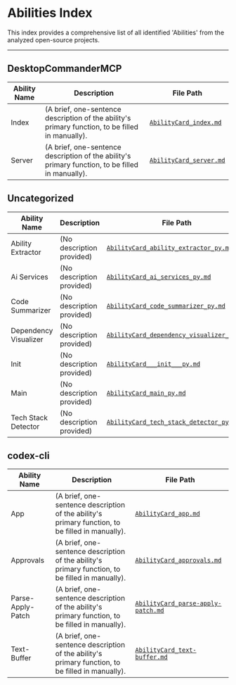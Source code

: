 # Abilities Index

This index provides a comprehensive list of all identified 'Abilities' from the analyzed open-source projects.

---

## DesktopCommanderMCP

| Ability Name | Description | File Path |
|--------------|-------------|-----------|
| Index | (A brief, one-sentence description of the ability's primary function, to be filled in manually). | [`AbilityCard_index.md`](output\ability_cards\AbilityCard_index.md) |
| Server | (A brief, one-sentence description of the ability's primary function, to be filled in manually). | [`AbilityCard_server.md`](output\ability_cards\AbilityCard_server.md) |

## Uncategorized

| Ability Name | Description | File Path |
|--------------|-------------|-----------|
| Ability Extractor | (No description provided) | [`AbilityCard_ability_extractor_py.md`](output\ability_cards\AbilityCard_ability_extractor_py.md) |
| Ai Services | (No description provided) | [`AbilityCard_ai_services_py.md`](output\ability_cards\AbilityCard_ai_services_py.md) |
| Code Summarizer | (No description provided) | [`AbilityCard_code_summarizer_py.md`](output\ability_cards\AbilityCard_code_summarizer_py.md) |
| Dependency Visualizer | (No description provided) | [`AbilityCard_dependency_visualizer_py.md`](output\ability_cards\AbilityCard_dependency_visualizer_py.md) |
| Init | (No description provided) | [`AbilityCard___init___py.md`](output\ability_cards\AbilityCard___init___py.md) |
| Main | (No description provided) | [`AbilityCard_main_py.md`](output\ability_cards\AbilityCard_main_py.md) |
| Tech Stack Detector | (No description provided) | [`AbilityCard_tech_stack_detector_py.md`](output\ability_cards\AbilityCard_tech_stack_detector_py.md) |

## codex-cli

| Ability Name | Description | File Path |
|--------------|-------------|-----------|
| App | (A brief, one-sentence description of the ability's primary function, to be filled in manually). | [`AbilityCard_app.md`](output\ability_cards\AbilityCard_app.md) |
| Approvals | (A brief, one-sentence description of the ability's primary function, to be filled in manually). | [`AbilityCard_approvals.md`](output\ability_cards\AbilityCard_approvals.md) |
| Parse-Apply-Patch | (A brief, one-sentence description of the ability's primary function, to be filled in manually). | [`AbilityCard_parse-apply-patch.md`](output\ability_cards\AbilityCard_parse-apply-patch.md) |
| Text-Buffer | (A brief, one-sentence description of the ability's primary function, to be filled in manually). | [`AbilityCard_text-buffer.md`](output\ability_cards\AbilityCard_text-buffer.md) |

